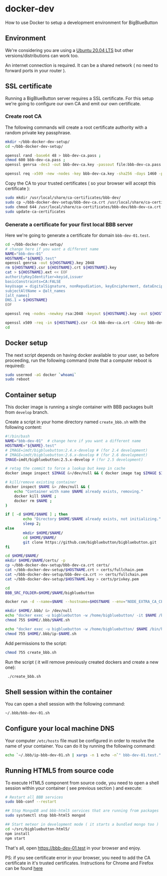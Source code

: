 # docker-dev

How to use Docker to setup a development environment for BigBlueButton

## Environment

We're considering you are using a [Ubuntu 20.04 LTS](https://ubuntu.com/download/desktop) but other versions/distributions can work too.

An internet connection is required. It can be a shared network ( no need to forward ports in your router ).

## SSL certificate

Running a BigBlueButton server requires a SSL certificate. For this setup we're going to configure our own CA and emit our own certificate.

### Create root CA

The following commands will create a root certificate authority with a random private key passphrase.

```sh
mkdir ~/bbb-docker-dev-setup/
cd ~/bbb-docker-dev-setup/

openssl rand -base64 48 > bbb-dev-ca.pass ;
chmod 600 bbb-dev-ca.pass ;
openssl genrsa -des3 -out bbb-dev-ca.key -passout file:bbb-dev-ca.pass 2048 ;

openssl req -x509 -new -nodes -key bbb-dev-ca.key -sha256 -days 1460 -passin file:bbb-dev-ca.pass -out bbb-dev-ca.crt -subj "/C=CA/ST=BBB/L=BBB/O=BBB/OU=BBB/CN=BBB-DEV" ;
```

Copy the CA to your trusted certificates ( so your browser will accept this certificate ):

```sh
sudo mkdir /usr/local/share/ca-certificates/bbb-dev/
sudo cp ~/bbb-docker-dev-setup/bbb-dev-ca.crt /usr/local/share/ca-certificates/bbb-dev/
sudo chmod 644 /usr/local/share/ca-certificates/bbb-dev/bbb-dev-ca.crt
sudo update-ca-certificates
```

### Generate a certificate for your first local BBB server

Here we're going to generate a certificate for domain `bbb-dev-01.test`.

```sh
cd ~/bbb-docker-dev-setup/
# change here if you want a different name
NAME="bbb-dev-01"
HOSTNAME="${NAME}.test"
openssl genrsa -out ${HOSTNAME}.key 2048
rm ${HOSTNAME}.csr ${HOSTNAME}.crt ${HOSTNAME}.key
cat > ${HOSTNAME}.ext << EOF
authorityKeyIdentifier=keyid,issuer
basicConstraints=CA:FALSE
keyUsage = digitalSignature, nonRepudiation, keyEncipherment, dataEncipherment
subjectAltName = @alt_names
[alt_names]
DNS.1 = ${HOSTNAME}
EOF

openssl req -nodes -newkey rsa:2048 -keyout ${HOSTNAME}.key -out ${HOSTNAME}.csr -subj "/C=CA/ST=BBB/L=BBB/O=BBB/OU=BBB/CN=${HOSTNAME}" -addext "subjectAltName = DNS:${HOSTNAME}" 

openssl x509 -req -in ${HOSTNAME}.csr -CA bbb-dev-ca.crt -CAkey bbb-dev-ca.key -CAcreateserial -out ${HOSTNAME}.crt -days 825 -sha256 -passin file:bbb-dev-ca.pass -extfile ${HOSTNAME}.ext
cd
```

## Docker setup

The next script depends on having docker available to your user, so before proceeding, run the following command (note that a computer reboot is required):

```sh
sudo usermod -aG docker `whoami`
sudo reboot
```


## Container setup

This docker image is running a single container with BBB packages built from `develop` branch.

Create a script in your home directory named `create_bbb.sh` with the following content:

```sh
#!/bin/bash
NAME="bbb-dev-01"  # change here if you want a different name
HOSTNAME="${NAME}.test"
# IMAGE=imdt/bigbluebutton:2.4.x-develop # (for 2.4 development)
# IMAGE=imdt/bigbluebutton:2.6.x-develop # (for 2.6 development)
IMAGE=imdt/bigbluebutton:2.5.x-develop # (for 2.5 development)

# retag the commit to force a lookup but keep in cache
docker image inspect $IMAGE &>/dev/null && ( docker image tag $IMAGE $IMAGE-previous ; docker image rm $IMAGE )

# kill/remove existing container
docker inspect $NAME &> /dev/null && (
    echo "Container with name $NAME already exists, removing."
    docker kill $NAME ;
    docker rm $NAME ;
)

if [ -d $HOME/$NAME ] ; then
        echo "Directory $HOME/$NAME already exists, not initializing."
        sleep 2;
else
        mkdir $HOME/$NAME/
        cd $HOME/$NAME/
        git clone https://github.com/bigbluebutton/bigbluebutton.git
fi

cd $HOME/$NAME/
mkdir $HOME/$NAME/certs/ -p
cp ~/bbb-docker-dev-setup/bbb-dev-ca.crt certs/
cat ~/bbb-docker-dev-setup/$HOSTNAME.crt > certs/fullchain.pem
cat ~/bbb-docker-dev-setup/bbb-dev-ca.crt >> certs/fullchain.pem
cat ~/bbb-docker-dev-setup/$HOSTNAME.key > certs/privkey.pem

cd
BBB_SRC_FOLDER=$HOME/$NAME/bigbluebutton

docker run -d --name=$NAME --hostname=$HOSTNAME --env="NODE_EXTRA_CA_CERTS=/usr/local/share/ca-certificates/bbb-dev/bbb-dev-ca.crt" --env="container=docker" --env="PATH=/usr/local/sbin:/usr/local/bin:/usr/sbin:/usr/bin:/sbin:/bin" --env="DEBIAN_FRONTEND=noninteractive" --volume="/var/run/docker.sock:/var/run/docker.sock:rw" --cap-add="NET_ADMIN" --privileged --volume="$HOME/$NAME/certs/:/local/certs:rw" --volume="/sys/fs/cgroup:/sys/fs/cgroup:ro" --volume="$BBB_SRC_FOLDER:/home/bigbluebutton/src:rw" --volume=docker_in_docker$NAME:/var/lib/docker -t $IMAGE

mkdir $HOME/.bbb/ &> /dev/null
echo "docker exec -u bigbluebutton -w /home/bigbluebutton/ -it $NAME /bin/bash  -l" > $HOME/.bbb/$NAME.sh
chmod 755 $HOME/.bbb/$NAME.sh

echo "docker exec -u bigbluebutton -w /home/bigbluebutton/ $NAME /bin/hostname --ip-address" > $HOME/.bbb/ip-$NAME.sh
chmod 755 $HOME/.bbb/ip-$NAME.sh
```

Add permissions to the script:

```sh
chmod 755 create_bbb.sh
```

Run the script ( it will remove previously created dockers and create a new one):

```sh
 ./create_bbb.sh
```

## Shell session within the container

You can open a shell session with the following command:

```sh
~/.bbb/bbb-dev-01.sh
```

## Configure your local machine DNS

Your computer `/etc/hosts` file must be configured in order to resolve the name of your container. You can do it by running the following command:

```sh
echo `~/.bbb/ip-bbb-dev-01.sh | xargs -n 1 echo -n`" bbb-dev-01.test." | sudo tee -a /etc/hosts
```

## Running HTML5 from source code

To execute HTML5 component from source code, you need to open a shell session within your container ( see previous section ) and execute:

```sh
# Restart all BBB services
sudo bbb-conf --restart

## Stop MongoDB and bbb-html5 services that are running from packages
sudo systemctl stop bbb-html5 mongod

## Start meteor in development mode ( it starts a bundled mongo too )
cd ~/src/bigbluebutton-html5/
npm install
npm start
```

That's all, open https://bbb-dev-01.test in your browser and enjoy.

PS: if you see certificate error in your browser, you need to add the CA certificate in it's trusted certificates. Instructions for Chrome and Firefox can be found [here](https://github.com/bigbluebutton/docker-dev/issues/1)
